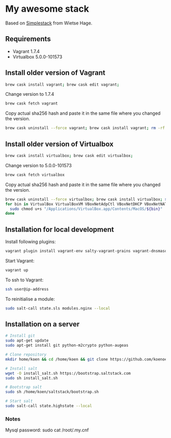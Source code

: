 # My awesome stack
Based on [Simplestack](https://github.com/wietsehage/simplestack) from Wietse Hage.

## Requirements

* Vagrant 1.7.4
* Virtualbox 5.0.0-101573

## Install older version of Vagrant
```sh
brew cask install vagrant; brew cask edit vagrant;
```
Change version to 1.7.4
```sh
brew cask fetch vagrant
```
Copy actual sha256 hash and paste it in the same file where you changed the version.
```sh
brew cask uninstall --force vagrant; brew cask install vagrant; rm -rf ~/.vagrant.d/;
```
## Install older version of Virtualbox
```sh
brew cask install virtualbox; brew cask edit virtualbox;
```
Change version to 5.0.0-101573
```sh
brew cask fetch virtualbox
```
Copy actual sha256 hash and paste it in the same file where you changed the version.
```sh
brew cask uninstall --force virtualbox; brew cask install virtualbox; sudo "/Library/Application Support/VirtualBox/LaunchDaemons/VirtualBoxStartup.sh" restart;
for bin in VirtualBox VirtualBoxVM VBoxNetAdpCtl VBoxNetDHCP VBoxNetNAT VBoxHeadless; do
  sudo chmod u+s "/Applications/VirtualBox.app/Contents/MacOS/${bin}"
done
```

## Installation for local development

Install following plugins:
```sh
vagrant plugin install vagrant-env salty-vagrant-grains vagrant-dnsmasq
```

Start Vagrant:
```sh
vagrant up
```

To ssh to Vagrant:
```sh
ssh user@ip-address
```

To reinitialise a module:
```sh
sudo salt-call state.sls modules.nginx --local
```

## Installation on a server
```sh
# Install git
sudo apt-get update
sudo apt-get install git python-m2crypto python-augeas

# Clone repository
mkdir home/koen && cd /home/koen && git clone https://github.com/koenoe/saltstack.git

# Install salt
wget -O install_salt.sh https://bootstrap.saltstack.com
sudo sh install_salt.sh

# Bootstrap salt
sudo sh /home/koen/saltstack/bootstrap.sh

# Start salt
sudo salt-call state.highstate --local
```

### Notes ###

Mysql password: sudo cat /root/.my.cnf
